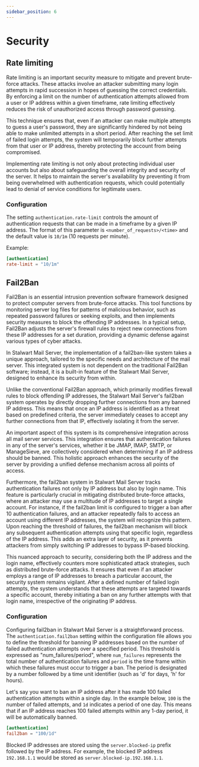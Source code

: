 ```yaml
---
sidebar_position: 6
---
```


# Security

## Rate limiting

Rate limiting is an important security measure to mitigate and prevent brute-force attacks. These attacks involve an attacker submitting many login attempts in rapid succession in hopes of guessing the correct credentials. By enforcing a limit on the number of authentication attempts allowed from a user or IP address within a given timeframe, rate limiting effectively reduces the risk of unauthorized access through password guessing.

This technique ensures that, even if an attacker can make multiple attempts to guess a user's password, they are significantly hindered by not being able to make unlimited attempts in a short period. After reaching the set limit of failed login attempts, the system will temporarily block further attempts from that user or IP address, thereby protecting the account from being compromised.

Implementing rate limiting is not only about protecting individual user accounts but also about safeguarding the overall integrity and security of the server. It helps to maintain the server's availability by preventing it from being overwhelmed with authentication requests, which could potentially lead to denial of service conditions for legitimate users.

### Configuration

The setting ``authentication.rate-limit`` controls the amount of authentication requests that can be made in a timeframe by a given IP address. The format of this parameter is ``<number_of_requests>/<time>`` and the default value is ``10/1m`` (10 requests per minute).

Example:

```toml
[authentication]
rate-limit = "10/1m"
```

## Fail2Ban

Fail2Ban is an essential intrusion prevention software framework designed to protect computer servers from brute-force attacks. This tool functions by monitoring server log files for patterns of malicious behavior, such as repeated password failures or seeking exploits, and then implements security measures to block the offending IP addresses. In a typical setup, Fail2Ban adjusts the server's firewall rules to reject new connections from these IP addresses for a set duration, providing a dynamic defense against various types of cyber attacks.

In Stalwart Mail Server, the implementation of a fail2ban-like system takes a unique approach, tailored to the specific needs and architecture of the mail server. This integrated system is not dependent on the traditional Fail2Ban software; instead, it is a built-in feature of the Stalwart Mail Server, designed to enhance its security from within.

Unlike the conventional Fail2Ban approach, which primarily modifies firewall rules to block offending IP addresses, the Stalwart Mail Server's fail2ban system operates by directly dropping further connections from any banned IP address. This means that once an IP address is identified as a threat based on predefined criteria, the server immediately ceases to accept any further connections from that IP, effectively isolating it from the server.

An important aspect of this system is its comprehensive integration across all mail server services. This integration ensures that authentication failures in any of the server's services, whether it be JMAP, IMAP, SMTP, or ManageSieve, are collectively considered when determining if an IP address should be banned. This holistic approach enhances the security of the server by providing a unified defense mechanism across all points of access.

Furthermore, the fail2ban system in Stalwart Mail Server tracks authentication failures not only by IP address but also by login name. This feature is particularly crucial in mitigating distributed brute-force attacks, where an attacker may use a multitude of IP addresses to target a single account. For instance, if the fail2ban limit is configured to trigger a ban after 10 authentication failures, and an attacker repeatedly fails to access an account using different IP addresses, the system will recognize this pattern. Upon reaching the threshold of failures, the fail2ban mechanism will block any subsequent authentication attempts using that specific login, regardless of the IP address. This adds an extra layer of security, as it prevents attackers from simply switching IP addresses to bypass IP-based blocking. 

This nuanced approach to security, considering both the IP address and the login name, effectively counters more sophisticated attack strategies, such as distributed brute-force attacks. It ensures that even if an attacker employs a range of IP addresses to breach a particular account, the security system remains vigilant. After a defined number of failed login attempts, the system understands that these attempts are targeted towards a specific account, thereby initiating a ban on any further attempts with that login name, irrespective of the originating IP address.

### Configuration

Configuring fail2ban in Stalwart Mail Server is a straightforward process. The `authentication.fail2ban` setting within the configuration file allows you to define the threshold for banning IP addresses based on the number of failed authentication attempts over a specified period. This threshold is expressed as "num_failures/period", where `num_failures` represents the total number of authentication failures and `period` is the time frame within which these failures must occur to trigger a ban. The period is designated by a number followed by a time unit identifier (such as 'd' for days, 'h' for hours).

Let's say you want to ban an IP address after it has made 100 failed authentication attempts within a single day. In the example below, `100` is the number of failed attempts, and `1d` indicates a period of one day. This means that if an IP address reaches 100 failed attempts within any 1-day period, it will be automatically banned.

```toml
[authentication]
fail2ban = "100/1d"
```

Blocked IP addresses are stored using the `server.blocked-ip` prefix followed by the IP address. For example, the blocked IP address `192.168.1.1` would be stored as `server.blocked-ip.192.168.1.1`.


